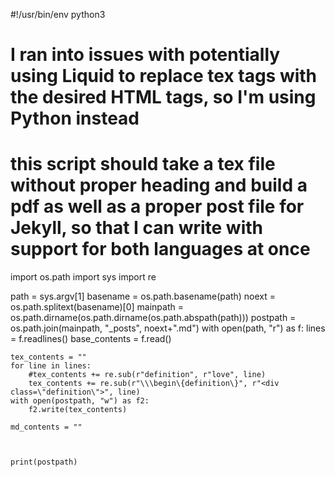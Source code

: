 #!/usr/bin/env python3

# I ran into issues with potentially using Liquid to replace tex tags with the desired HTML tags, so I'm using Python instead
# this script should take a tex file without proper heading and build a pdf as well as a proper post file for Jekyll, so that I can write with support for both languages at once

import os.path
import sys
import re

path = sys.argv[1]
basename = os.path.basename(path)
noext = os.path.splitext(basename)[0]
mainpath = os.path.dirname(os.path.dirname(os.path.abspath(path)))
postpath = os.path.join(mainpath, "_posts", noext+".md")
with open(path, "r") as f:
    lines = f.readlines()
    base_contents = f.read()

    tex_contents = ""
    for line in lines:
        #tex_contents += re.sub(r"definition", r"love", line)
        tex_contents += re.sub(r"\\\begin\{definition\}", r"<div class=\"definition\">", line)
    with open(postpath, "w") as f2:
        f2.write(tex_contents)

    md_contents = ""
    


    print(postpath)
